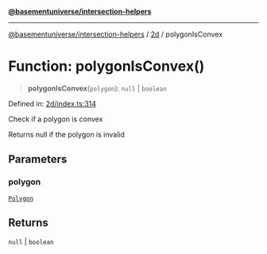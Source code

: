 [**@basementuniverse/intersection-helpers**](../../README.md)

***

[@basementuniverse/intersection-helpers](../../README.md) / [2d](../README.md) / polygonIsConvex

# Function: polygonIsConvex()

> **polygonIsConvex**(`polygon`): `null` \| `boolean`

Defined in: [2d/index.ts:314](https://github.com/basementuniverse/intersection-helpers/blob/ce8bdda9fbd616d6a406e87a4824e91fffc01d0e/src/2d/index.ts#L314)

Check if a polygon is convex

Returns null if the polygon is invalid

## Parameters

### polygon

[`Polygon`](../types/type-aliases/Polygon.md)

## Returns

`null` \| `boolean`
